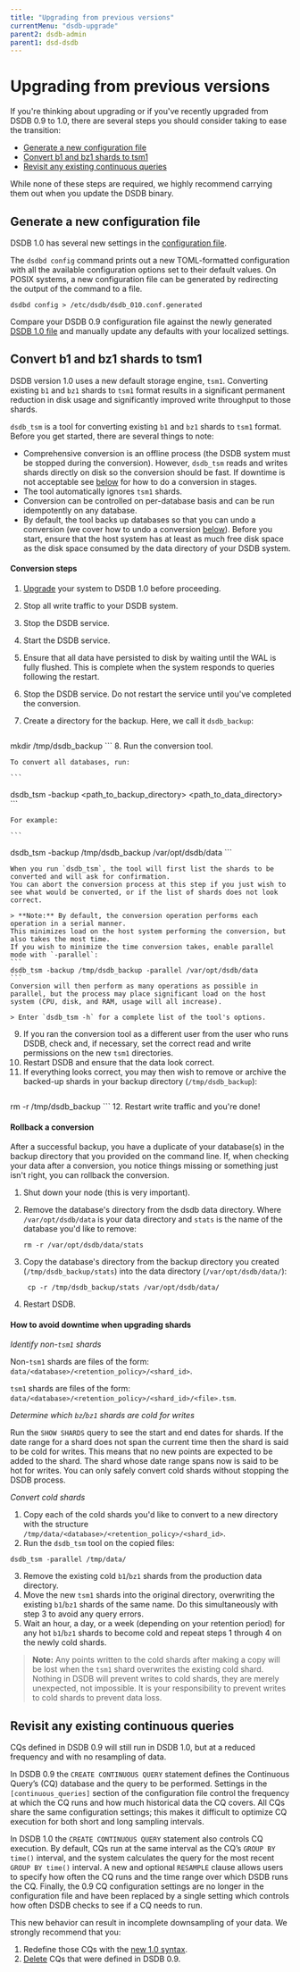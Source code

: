 ```yaml
---
title: "Upgrading from previous versions"
currentMenu: "dsdb-upgrade"
parent2: dsdb-admin
parent1: dsd-dsdb
---
```


# Upgrading from previous versions

If you're thinking about upgrading or if you've recently upgraded from DSDB 0.9 to 1.0, there are several steps you should consider taking to ease the transition:

* [Generate a new configuration file](/dsdb/administration/upgrading.md#generate-a-new-configuration-file)
* [Convert b1 and bz1 shards to tsm1](/dsdb/administration/upgrading.md#convert-b1-and-bz1-shards-to-tsm1)
* [Revisit any existing continuous queries](/dsdb/administration/upgrading.md#revisit-any-existing-continuous-queries)

While none of these steps are required, we highly recommend carrying them out when you update the DSDB binary.

## Generate a new configuration file

DSDB 1.0 has several new settings in the [configuration file](/dsdb/administration/config.md).

The `dsdbd config` command prints out a new TOML-formatted configuration with all the available configuration options set to their default values.
On POSIX systems, a new configuration file can be generated by redirecting the output of the command to a file.

```
dsdbd config > /etc/dsdb/dsdb_010.conf.generated
```

Compare your DSDB 0.9 configuration file against the newly generated [DSDB 1.0 file](/dsdb/administration/config.md) and manually update any defaults with your localized settings.

## Convert b1 and bz1 shards to tsm1
DSDB version 1.0 uses a new default storage engine, `tsm1`.
Converting existing `b1` and `bz1` shards to `tsm1` format results in a significant permanent reduction in disk usage and significantly improved write throughput to those shards.

`dsdb_tsm` is a tool for converting existing `b1` and `bz1` shards to `tsm1` format.
Before you get started, there are several things to note:

* Comprehensive conversion is an offline process (the DSDB system must be stopped during the conversion).
However, `dsdb_tsm` reads and writes shards directly on disk so the conversion should be fast.
If downtime is not acceptable see [below](/dsdb/administration/upgrading.md#how-to-avoid-downtime-when-upgrading-shards) for how to do a conversion in stages.
* The tool automatically ignores `tsm1` shards.
* Conversion can be controlled on per-database basis and can be run idempotently on any database.
* By default, the tool backs up databases so that you can undo a conversion (we cover how to undo a conversion [below](/dsdb/administration/upgrading.md#rollback-a-conversion)).
Before you start, ensure that the host system has at least as much free disk space as the disk space consumed by the data directory of your DSDB system.

#### Conversion steps

1. [Upgrade](https://dasudian.com/downloads.md) your system to DSDB 1.0 before proceeding.
2. Stop all write traffic to your DSDB system.
3. Stop the DSDB service.
4. Start the DSDB service.
5. Ensure that all data have persisted to disk by waiting until the WAL is fully flushed.
This is complete when the system responds to queries following the restart.
6. Stop the DSDB service. Do not restart the service until you've completed the conversion.
7. Create a directory for the backup. Here, we call it `dsdb_backup`:

    ```
mkdir /tmp/dsdb_backup
    ```
8. Run the conversion tool.

    To convert all databases, run:

    ```
dsdb_tsm -backup <path_to_backup_directory>  <path_to_data_directory>
    ```

    For example:

    ```
dsdb_tsm -backup /tmp/dsdb_backup /var/opt/dsdb/data
    ```

    When you run `dsdb_tsm`, the tool will first list the shards to be converted and will ask for confirmation.
    You can abort the conversion process at this step if you just wish to see what would be converted, or if the list of shards does not look correct.

    > **Note:** By default, the conversion operation performs each operation in a serial manner.
    This minimizes load on the host system performing the conversion, but also takes the most time.
    If you wish to minimize the time conversion takes, enable parallel mode with `-parallel`:
    ```
    dsdb_tsm -backup /tmp/dsdb_backup -parallel /var/opt/dsdb/data
    ```
    Conversion will then perform as many operations as possible in parallel, but the process may place significant load on the host system (CPU, disk, and RAM, usage will all increase).  

    > Enter `dsdb_tsm -h` for a complete list of the tool's options.
9. If you ran the conversion tool as a different user from the user who runs DSDB, check and, if necessary, set the correct read and write permissions on the new `tsm1` directories.
10. Restart DSDB and ensure that the data look correct.
11. If everything looks correct, you may then wish to remove or archive the backed-up shards in your backup directory (`/tmp/dsdb_backup`):
    ```
rm -r /tmp/dsdb_backup
    ```
12. Restart write traffic and you're done!

#### Rollback a conversion
After a successful backup, you have a duplicate of your database(s) in the backup directory that you provided on the command line.
If, when checking your data after a conversion, you notice things missing or something just isn't right, you can rollback the conversion.

1. Shut down your node (this is very important).
2. Remove the database's directory from the dsdb data directory.
Where `/var/opt/dsdb/data` is your data directory and `stats` is the name of the database you'd like to remove:

    ```
    rm -r /var/opt/dsdb/data/stats
    ```
3. Copy the database's directory from the backup directory you created (`/tmp/dsdb_backup/stats`) into the data directory (`/var/opt/dsdb/data/`):

    ```
     cp -r /tmp/dsdb_backup/stats /var/opt/dsdb/data/
    ```
4. Restart DSDB.

#### How to avoid downtime when upgrading shards

*Identify non-`tsm1` shards*

Non-`tsm1` shards are files of the form: `data/<database>/<retention_policy>/<shard_id>`.

`tsm1` shards are files of the form: `data/<database>/<retention_policy>/<shard_id>/<file>.tsm`.

*Determine which `bz`/`bz1` shards are cold for writes*

Run the `SHOW SHARDS` query to see the start and end dates for shards.
If the date range for a shard does not span the current time then the shard is said to be cold for writes.
This means that no new points are expected to be added to the shard.
The shard whose date range spans now is said to be hot for writes.
You can only safely convert cold shards without stopping the DSDB process.

*Convert cold shards*

1. Copy each of the cold shards you'd like to convert to a new directory with the structure `/tmp/data/<database>/<retention_policy>/<shard_id>`.
2. Run the `dsdb_tsm` tool on the copied files:
```
dsdb_tsm -parallel /tmp/data/
```
3. Remove the existing cold `b1`/`bz1` shards from the production data directory.
4. Move the new `tsm1` shards into the original directory, overwriting the existing `b1`/`bz1` shards of the same name. Do this simultaneously with step 3 to avoid any query errors.
5. Wait an hour, a day, or a week (depending on your retention period) for any hot `b1`/`bz1` shards to become cold and repeat steps 1 through 4 on the newly cold shards.

> **Note:** Any points written to the cold shards after making a copy will be lost when the `tsm1` shard overwrites the existing cold shard.
Nothing in DSDB will prevent writes to cold shards, they are merely unexpected, not impossible.
It is your responsibility to prevent writes to cold shards to prevent data loss.

## Revisit any existing continuous queries

CQs defined in DSDB 0.9 will still run in DSDB 1.0, but at a reduced frequency and with no resampling of data.

In DSDB 0.9 the `CREATE CONTINUOUS QUERY` statement defines the Continuous Query’s (CQ) database and the query to be performed.
Settings in the `[continuous_queries]` section of the configuration file control the frequency at which the CQ runs and how much historical data the CQ covers.
All CQs share the same configuration settings; this makes it difficult to optimize CQ execution for both short and long sampling intervals.

In DSDB 1.0 the `CREATE CONTINUOUS QUERY` statement also controls CQ execution.
By default, CQs run at the same interval as the CQ’s `GROUP BY time()` interval, and the system calculates the query for the most recent `GROUP BY time()` interval.
A new and optional `RESAMPLE` clause allows users to specify how often the CQ runs and the time range over which DSDB runs the CQ.
Finally, the 0.9 CQ configuration settings are no longer in the configuration file and have been replaced by a single setting which controls how often DSDB checks to see if a CQ needs to run.

This new behavior can result in incomplete downsampling of your data. We strongly recommend that you:

1. Redefine those CQs with the [new 1.0 syntax](/dsdb/query_language/continuous_queries.md#the-create-continuous-query-statement).
2. [Delete](/dsdb/query_language/continuous_queries.md#delete-cqs-with-drop) CQs that were defined in DSDB 0.9.
